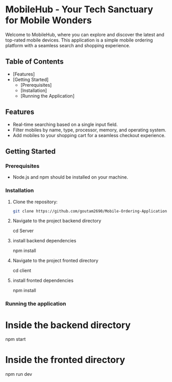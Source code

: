 # MobileHub - Your Tech Sanctuary for Mobile Wonders

Welcome to MobileHub, where you can explore and discover the latest and top-rated mobile devices. This application is a simple mobile ordering platform with a seamless search and shopping experience.

## Table of Contents

- [Features]
- [Getting Started]
  - [Prerequisites]
  - [Installation]
  - [Running the Application]

## Features

- Real-time searching based on a single input field.
- Filter mobiles by name, type, processor, memory, and operating system.
- Add mobiles to your shopping cart for a seamless checkout experience.

## Getting Started

### Prerequisites

- Node.js and npm should be installed on your machine.

### Installation

1. Clone the repository:

   ```bash
   git clone https://github.com/goutam2690/Mobile-Ordering-Application-clone.git

   ```

2. Navigate to the project backend directory

   cd Server

3. install backend dependencies

   npm install

4. Navigate to the project fronted directory

   cd client

5. install fronted dependencies

   npm install

### Running the application

# Inside the backend directory

npm start

# Inside the fronted directory

npm run dev
